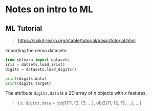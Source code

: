 # Notes on intro to ML

## ML Tutorial
> https://scikit-learn.org/stable/tutorial/basic/tutorial.html

Importing the demo datasets:
```python
from sklearn import datasets
iris = datsets.load_iris()
digits = datasets.load_digits()

print(digits.data)
print(digits.target)
```

The attribute `digits.data` is a 2D array of _n_ objects with _x_ features.
> i.e. `digits.data` = [obj1{f1, f2, f3, ...}, obj2{f1, f2, f3, ...}, ...]
